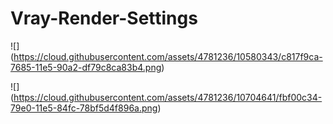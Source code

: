 # Vray-Render-Settings

![] (https://cloud.githubusercontent.com/assets/4781236/10580343/c817f9ca-7685-11e5-90a2-df79c8ca83b4.png)

![] (https://cloud.githubusercontent.com/assets/4781236/10704641/fbf00c34-79e0-11e5-84fc-78bf5d4f896a.png)
